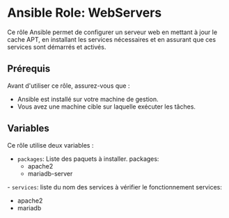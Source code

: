 # Ansible Role: WebServers

Ce rôle Ansible permet de configurer un serveur web en mettant à jour le cache APT, en installant les services nécessaires et en assurant que ces services sont démarrés et activés.

## Prérequis

Avant d'utiliser ce rôle, assurez-vous que :

- Ansible est installé sur votre machine de gestion.
- Vous avez une machine cible sur laquelle exécuter les tâches.

## Variables

Ce rôle utilise deux variables :

- `packages`: Liste des paquets à installer. 
  packages:
    - apache2
    - mariadb-server

- `services`: liste du nom des services à vérifier le fonctionnement
  services:
  - apache2
  - mariadb
